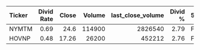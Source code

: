 | Ticker   |   Divid Rate |   Close |   Volume |   last_close_volume |   Divid % | 5_Days_pos   | above_SMA_50   |
|:---------|-------------:|--------:|---------:|--------------------:|----------:|:-------------|:---------------|
| NYMTM    |         0.69 |   24.6  |   114900 |             2826540 |      2.79 | False        | False          |
| HOVNP    |         0.48 |   17.26 |    26200 |              452212 |      2.76 | False        | False          |